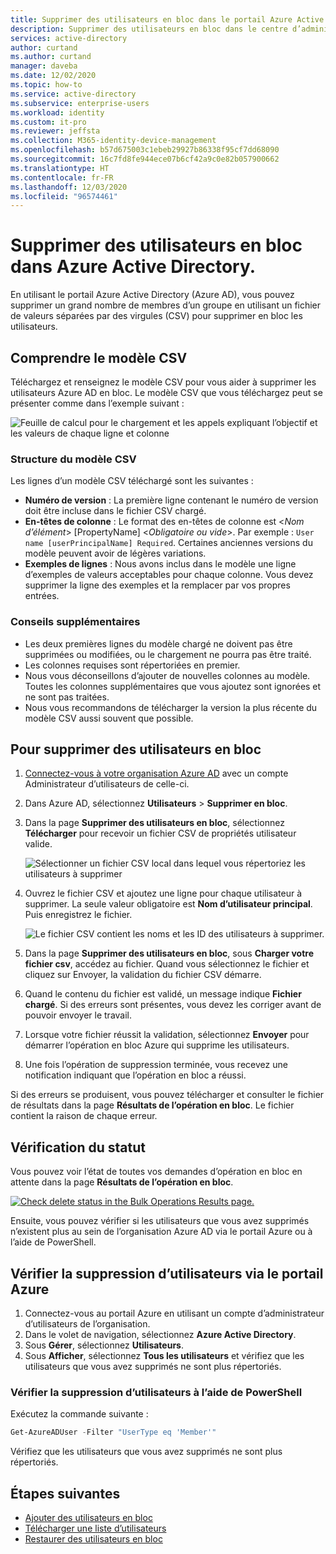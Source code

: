 ```yaml
---
title: Supprimer des utilisateurs en bloc dans le portail Azure Active Directory | Microsoft Docs
description: Supprimer des utilisateurs en bloc dans le centre d’administration Azure dans Azure Active Directory
services: active-directory
author: curtand
ms.author: curtand
manager: daveba
ms.date: 12/02/2020
ms.topic: how-to
ms.service: active-directory
ms.subservice: enterprise-users
ms.workload: identity
ms.custom: it-pro
ms.reviewer: jeffsta
ms.collection: M365-identity-device-management
ms.openlocfilehash: b57d675003c1ebeb29927b86338f95cf7dd68090
ms.sourcegitcommit: 16c7fd8fe944ece07b6cf42a9c0e82b057900662
ms.translationtype: HT
ms.contentlocale: fr-FR
ms.lasthandoff: 12/03/2020
ms.locfileid: "96574461"
---
```

# <a name="bulk-delete-users-in-azure-active-directory"></a>Supprimer des utilisateurs en bloc dans Azure Active Directory.

En utilisant le portail Azure Active Directory (Azure AD), vous pouvez supprimer un grand nombre de membres d’un groupe en utilisant un fichier de valeurs séparées par des virgules (CSV) pour supprimer en bloc les utilisateurs.

## <a name="understand-the-csv-template"></a>Comprendre le modèle CSV

Téléchargez et renseignez le modèle CSV pour vous aider à supprimer les utilisateurs Azure AD en bloc. Le modèle CSV que vous téléchargez peut se présenter comme dans l’exemple suivant :

![Feuille de calcul pour le chargement et les appels expliquant l’objectif et les valeurs de chaque ligne et colonne](./media/users-bulk-delete/understand-template.png)

### <a name="csv-template-structure"></a>Structure du modèle CSV

Les lignes d’un modèle CSV téléchargé sont les suivantes :

- **Numéro de version** : La première ligne contenant le numéro de version doit être incluse dans le fichier CSV chargé.
- **En-têtes de colonne** : Le format des en-têtes de colonne est &lt;*Nom d’élément*&gt; [PropertyName] &lt;*Obligatoire ou vide*&gt;. Par exemple : `User name [userPrincipalName] Required`. Certaines anciennes versions du modèle peuvent avoir de légères variations.
- **Exemples de lignes** : Nous avons inclus dans le modèle une ligne d’exemples de valeurs acceptables pour chaque colonne. Vous devez supprimer la ligne des exemples et la remplacer par vos propres entrées.

### <a name="additional-guidance"></a>Conseils supplémentaires

- Les deux premières lignes du modèle chargé ne doivent pas être supprimées ou modifiées, ou le chargement ne pourra pas être traité.
- Les colonnes requises sont répertoriées en premier.
- Nous vous déconseillons d’ajouter de nouvelles colonnes au modèle. Toutes les colonnes supplémentaires que vous ajoutez sont ignorées et ne sont pas traitées.
- Nous vous recommandons de télécharger la version la plus récente du modèle CSV aussi souvent que possible.

## <a name="to-bulk-delete-users"></a>Pour supprimer des utilisateurs en bloc

1. [Connectez-vous à votre organisation Azure AD](https://aad.portal.azure.com) avec un compte Administrateur d’utilisateurs de celle-ci.
1. Dans Azure AD, sélectionnez **Utilisateurs** > **Supprimer en bloc**.
1. Dans la page **Supprimer des utilisateurs en bloc**, sélectionnez **Télécharger** pour recevoir un fichier CSV de propriétés utilisateur valide.

   ![Sélectionner un fichier CSV local dans lequel vous répertoriez les utilisateurs à supprimer](./media/users-bulk-delete/bulk-delete.png)

1. Ouvrez le fichier CSV et ajoutez une ligne pour chaque utilisateur à supprimer. La seule valeur obligatoire est **Nom d’utilisateur principal**. Puis enregistrez le fichier.

   ![Le fichier CSV contient les noms et les ID des utilisateurs à supprimer.](./media/users-bulk-delete/delete-csv-file.png)

1. Dans la page **Supprimer des utilisateurs en bloc**, sous **Charger votre fichier csv**, accédez au fichier. Quand vous sélectionnez le fichier et cliquez sur Envoyer, la validation du fichier CSV démarre.
1. Quand le contenu du fichier est validé, un message indique **Fichier chargé**. Si des erreurs sont présentes, vous devez les corriger avant de pouvoir envoyer le travail.
1. Lorsque votre fichier réussit la validation, sélectionnez **Envoyer** pour démarrer l’opération en bloc Azure qui supprime les utilisateurs.
1. Une fois l’opération de suppression terminée, vous recevez une notification indiquant que l’opération en bloc a réussi.

Si des erreurs se produisent, vous pouvez télécharger et consulter le fichier de résultats dans la page **Résultats de l’opération en bloc**. Le fichier contient la raison de chaque erreur.

## <a name="check-status"></a>Vérification du statut

Vous pouvez voir l’état de toutes vos demandes d’opération en bloc en attente dans la page **Résultats de l’opération en bloc**.

   [![Check delete status in the Bulk Operations Results page.](./media/users-bulk-delete/bulk-center.png)](./media/users-bulk-delete/bulk-center.png#lightbox)

Ensuite, vous pouvez vérifier si les utilisateurs que vous avez supprimés n’existent plus au sein de l’organisation Azure AD via le portail Azure ou à l’aide de PowerShell.

## <a name="verify-deleted-users-in-the-azure-portal"></a>Vérifier la suppression d’utilisateurs via le portail Azure

1. Connectez-vous au portail Azure en utilisant un compte d’administrateur d’utilisateurs de l’organisation.
1. Dans le volet de navigation, sélectionnez **Azure Active Directory**.
1. Sous **Gérer**, sélectionnez **Utilisateurs**.
1. Sous **Afficher**, sélectionnez **Tous les utilisateurs** et vérifiez que les utilisateurs que vous avez supprimés ne sont plus répertoriés.

### <a name="verify-deleted-users-with-powershell"></a>Vérifier la suppression d’utilisateurs à l’aide de PowerShell

Exécutez la commande suivante :

``` PowerShell
Get-AzureADUser -Filter "UserType eq 'Member'"
```

Vérifiez que les utilisateurs que vous avez supprimés ne sont plus répertoriés.

## <a name="next-steps"></a>Étapes suivantes

- [Ajouter des utilisateurs en bloc](users-bulk-add.md)
- [Télécharger une liste d’utilisateurs](users-bulk-download.md)
- [Restaurer des utilisateurs en bloc](users-bulk-restore.md)
